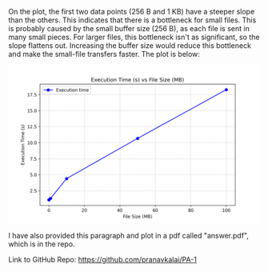 On the plot, the first two data points (256 B and 1 KB) have a steeper slope than the others. This indicates that there is a bottleneck for small files. This is probably caused by the small buffer size (256 B), as each file is sent in many small pieces. 
For larger files, this bottleneck isn't as significant, so the slope flattens out. Increasing the buffer size would reduce this bottleneck and make the small-file transfers faster. The plot is below:

![File Transfer Times](execution_times_plot.png)

I have also provided this paragraph and plot in a pdf called "answer.pdf", which is in the repo.

Link to GitHub Repo: https://github.com/pranavkalai/PA-1
